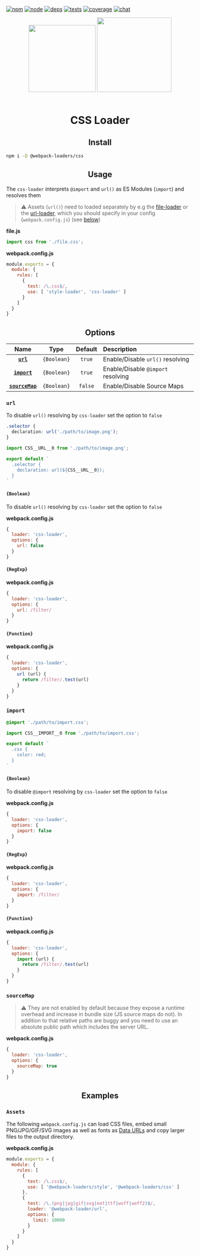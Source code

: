 [![npm][npm]][npm-url]
[![node][node]][node-url]
[![deps][deps]][deps-url]
[![tests][tests]][tests-url]
[![coverage][cover]][cover-url]
[![chat][chat]][chat-url]

<div align="center">
  <img width="180" height="180" vspace="20"
    src="https://cdn.worldvectorlogo.com/logos/css-3.svg">
  <a href="https://github.com/webpack/webpack">
    <img width="200" height="200"
      src="https://webpack.js.org/assets/icon-square-big.svg">
  </a>
  <h1>CSS Loader</h1>
</div>

<h2 align="center">Install</h2>

```bash
npm i -D @webpack-loaders/css
```

<h2 align="center">Usage</h2>

The `css-loader` interprets `@import` and `url()` as ES Modules (`import`) and resolves them

> :warning: Assets (`url()`) need to loaded separately by e.g the [file-loader](https://github.com/webpack-contrib/file-loader) or the [url-loader](https://github.com/webpack-contrib/url-loader), which you should specify in your config (`webpack.config.js`) (see [below](https://github.com/webpack-contrib/css-loader#assets))

**file.js**
```js
import css from './file.css';
```

**webpack.config.js**
```js
module.exports = {
  module: {
    rules: [
      {
        test: /\.css$/,
        use: [ 'style-loader', 'css-loader' ]
      }
    ]
  }
}
```

<h2 align="center">Options</h2>

|Name|Type|Default|Description|
|:--:|:--:|:-----:|:----------|
|**[`url`](#url)**|`{Boolean}`|`true`| Enable/Disable `url()` resolving|
|**[`import`](#import)** |`{Boolean}`|`true`| Enable/Disable `@import` resolving|
|**[`sourceMap`](#sourcemap)**|`{Boolean}`|`false`|Enable/Disable Source Maps|

### `url`

To disable `url()` resolving by `css-loader` set the option to `false`

```css
.selector {
  declaration: url('./path/to/image.png');
}
```

```js
import CSS__URL__0 from './path/to/image.png';

export default `
  .selector {
    declaration: url(${CSS__URL__0});
  }
`
```

#### `{Boolean}`

To disable `url()` resolving by `css-loader` set the option to `false`

**webpack.config.js**
```js
{
  loader: 'css-loader',
  options: {
    url: false
  }
}
```

#### `{RegExp}`

**webpack.config.js**
```js
{
  loader: 'css-loader',
  options: {
    url: /filter/
  }
}
```

#### `{Function}`


**webpack.config.js**
```js
{
  loader: 'css-loader',
  options: {
    url (url) {
      return /filter/.test(url)
    }
  }
}
```

### `import`

```css
@import './path/to/import.css';
```

```js
import CSS__IMPORT__0 from './path/to/import.css';

export default `
  .css {
    color: red;
  }
`
```

#### `{Boolean}`

To disable `@import` resolving by `css-loader` set the option to `false`

**webpack.config.js**
```js
{
  loader: 'css-loader',
  options: {
    import: false
  }
}
```

#### `{RegExp}`

**webpack.config.js**
```js
{
  loader: 'css-loader',
  options: {
    import: /filter/
  }
}
```

#### `{Function}`

**webpack.config.js**
```js
{
  loader: 'css-loader',
  options: {
    import (url) {
      return /filter/.test(url)
    }
  }
}
```

### `sourceMap`

> :warning: They are not enabled by default because they expose a runtime overhead and increase in bundle size (JS source maps do not). In addition to that relative paths are buggy and you need to use an absolute public path which includes the server URL.

**webpack.config.js**
```js
{
  loader: 'css-loader',
  options: {
    sourceMap: true
  }
}
```

<h2 align="center">Examples</h2>

### `Assets`

The following `webpack.config.js` can load CSS files, embed small PNG/JPG/GIF/SVG images as well as fonts as [Data URLs](https://tools.ietf.org/html/rfc2397) and copy larger files to the output directory.

**webpack.config.js**
```js
module.exports = {
  module: {
    rules: [
      {
        test: /\.css$/,
        use: [ '@webpack-loaders/style', '@webpack-loaders/css' ]
      },
      {
        test: /\.(png|jpg|gif|svg|eot|ttf|woff|woff2)$/,
        loader: '@webpack-loader/url',
        options: {
          limit: 10000
        }
      }
    ]
  }
}
```

<!-- <h2 align="center">Maintainers</h2> -->

<!-- <table>
  <tbody>
    <tr>
      <td align="center">
        <a href="https://github.com/michael-ciniawsky">
          <img width="150" height="150" src="https://github.com/michael-ciniawsky.png?v=3&s=150">
          </br>
          Michael Ciniawsky
        </a>
      </td>
    </tr>
  <tbody>
</table> -->


[npm]: https://img.shields.io/npm/v/css-loader.svg
[npm-url]: https://npmjs.com/package/css-loader

[node]: https://img.shields.io/node/v/css-loader.svg
[node-url]: https://nodejs.org

[deps]: https://david-dm.org/webpack-contrib/css-loader.svg
[deps-url]: https://david-dm.org/webpack-contrib/css-loader

[tests]: http://img.shields.io/travis/webpack-contrib/css-loader.svg
[tests-url]: https://travis-ci.org/webpack-contrib/css-loader

[cover]: https://codecov.io/gh/webpack-contrib/css-loader/branch/master/graph/badge.svg
[cover-url]: https://codecov.io/gh/webpack-contrib/css-loader

[chat]: https://badges.gitter.im/webpack/webpack.svg
[chat-url]: https://gitter.im/webpack/webpack
